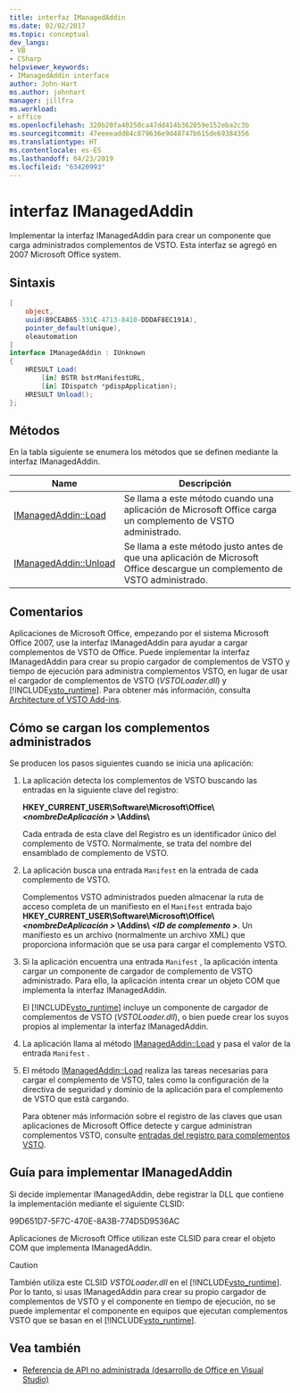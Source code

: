 ```yaml
---
title: interfaz IManagedAddin
ms.date: 02/02/2017
ms.topic: conceptual
dev_langs:
- VB
- CSharp
helpviewer_keywords:
- IManagedAddin interface
author: John-Hart
ms.author: johnhart
manager: jillfra
ms.workload:
- office
ms.openlocfilehash: 320b20fa40250ca47dd414b362059e152eba2c3b
ms.sourcegitcommit: 47eeeeadd84c879636e9d48747b615de69384356
ms.translationtype: HT
ms.contentlocale: es-ES
ms.lasthandoff: 04/23/2019
ms.locfileid: "63420993"
---
```

# <a name="imanagedaddin-interface"></a>interfaz IManagedAddin
  Implementar la interfaz IManagedAddin para crear un componente que carga administrados complementos de VSTO. Esta interfaz se agregó en 2007 Microsoft Office system.

## <a name="syntax"></a>Sintaxis

```csharp
[
    object,
    uuid(B9CEAB65-331C-4713-8410-DDDAF8EC191A),
    pointer_default(unique),
    oleautomation
]
interface IManagedAddin : IUnknown
{
    HRESULT Load(
        [in] BSTR bstrManifestURL,
        [in] IDispatch *pdispApplication);
    HRESULT Unload();
};
```

## <a name="methods"></a>Métodos
 En la tabla siguiente se enumera los métodos que se definen mediante la interfaz IManagedAddin.

|Name|Descripción|
|----------|-----------------|
|[IManagedAddin::Load](../vsto/imanagedaddin-load.md)|Se llama a este método cuando una aplicación de Microsoft Office carga un complemento de VSTO administrado.|
|[IManagedAddin::Unload](../vsto/imanagedaddin-unload.md)|Se llama a este método justo antes de que una aplicación de Microsoft Office descargue un complemento de VSTO administrado.|

## <a name="remarks"></a>Comentarios
 Aplicaciones de Microsoft Office, empezando por el sistema Microsoft Office 2007, use la interfaz IManagedAddin para ayudar a cargar complementos de VSTO de Office. Puede implementar la interfaz IManagedAddin para crear su propio cargador de complementos de VSTO y tiempo de ejecución para administra complementos VSTO, en lugar de usar el cargador de complementos de VSTO (*VSTOLoader.dll*) y [!INCLUDE[vsto_runtime](../vsto/includes/vsto-runtime-md.md)]. Para obtener más información, consulta [Architecture of VSTO Add-ins](../vsto/architecture-of-vsto-add-ins.md).

## <a name="how-managed-add-ins-are-loaded"></a>Cómo se cargan los complementos administrados
 Se producen los pasos siguientes cuando se inicia una aplicación:

1. La aplicación detecta los complementos de VSTO buscando las entradas en la siguiente clave del registro:

    **HKEY_CURRENT_USER\Software\Microsoft\Office\\*\<nombreDeAplicación >* \Addins\\**

    Cada entrada de esta clave del Registro es un identificador único del complemento de VSTO. Normalmente, se trata del nombre del ensamblado de complemento de VSTO.

2. La aplicación busca una entrada `Manifest` en la entrada de cada complemento de VSTO.

    Complementos VSTO administrados pueden almacenar la ruta de acceso completa de un manifiesto en el `Manifest` entrada bajo **HKEY_CURRENT_USER\Software\Microsoft\Office\\_\<nombreDeAplicación >_ \Addins\\  _\<ID de complemento >_**. Un manifiesto es un archivo (normalmente un archivo XML) que proporciona información que se usa para cargar el complemento VSTO.

3. Si la aplicación encuentra una entrada `Manifest` , la aplicación intenta cargar un componente de cargador de complemento de VSTO administrado. Para ello, la aplicación intenta crear un objeto COM que implementa la interfaz IManagedAddin.

    El [!INCLUDE[vsto_runtime](../vsto/includes/vsto-runtime-md.md)] incluye un componente de cargador de complementos de VSTO (*VSTOLoader.dll*), o bien puede crear los suyos propios al implementar la interfaz IManagedAddin.

4. La aplicación llama al método [IManagedAddin::Load](../vsto/imanagedaddin-load.md) y pasa el valor de la entrada `Manifest` .

5. El método [IManagedAddin::Load](../vsto/imanagedaddin-load.md) realiza las tareas necesarias para cargar el complemento de VSTO, tales como la configuración de la directiva de seguridad y dominio de la aplicación para el complemento de VSTO que está cargando.

   Para obtener más información sobre el registro de las claves que usan aplicaciones de Microsoft Office detecte y cargue administran complementos VSTO, consulte [entradas del registro para complementos VSTO](../vsto/registry-entries-for-vsto-add-ins.md).

## <a name="guidance-to-implement-imanagedaddin"></a>Guía para implementar IManagedAddin
 Si decide implementar IManagedAddin, debe registrar la DLL que contiene la implementación mediante el siguiente CLSID:

 99D651D7-5F7C-470E-8A3B-774D5D9536AC

 Aplicaciones de Microsoft Office utilizan este CLSID para crear el objeto COM que implementa IManagedAddin.

> [!CAUTION]
> También utiliza este CLSID *VSTOLoader.dll* en el [!INCLUDE[vsto_runtime](../vsto/includes/vsto-runtime-md.md)]. Por lo tanto, si usas IManagedAddin para crear su propio cargador de complementos de VSTO y el componente en tiempo de ejecución, no se puede implementar el componente en equipos que ejecutan complementos VSTO que se basan en el [!INCLUDE[vsto_runtime](../vsto/includes/vsto-runtime-md.md)].

## <a name="see-also"></a>Vea también
- [Referencia de API no administrada &#40;desarrollo de Office en Visual Studio&#41;](../vsto/unmanaged-api-reference-office-development-in-visual-studio.md)

